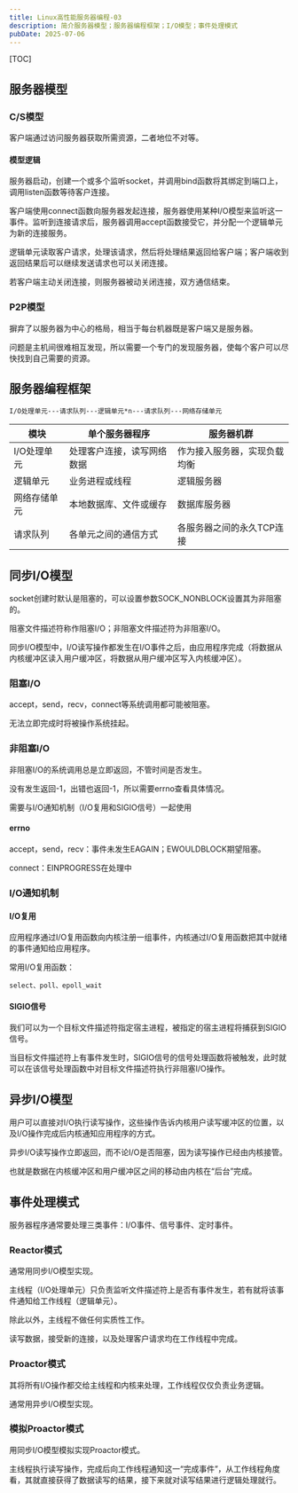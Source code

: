 ```yaml
---
title: Linux高性能服务器编程-03
description: 简介服务器模型；服务器编程框架；I/O模型；事件处理模式
pubDate: 2025-07-06
---
```


[TOC]

## 服务器模型

### C/S模型

客户端通过访问服务器获取所需资源，二者地位不对等。

#### 模型逻辑

服务器启动，创建一个或多个监听socket，并调用bind函数将其绑定到端口上，调用listen函数等待客户连接。

客户端使用connect函数向服务器发起连接，服务器使用某种I/O模型来监听这一事件。监听到连接请求后，服务器调用accept函数接受它，并分配一个逻辑单元为新的连接服务。

逻辑单元读取客户请求，处理该请求，然后将处理结果返回给客户端；客户端收到返回结果后可以继续发送请求也可以关闭连接。

若客户端主动关闭连接，则服务器被动关闭连接，双方通信结束。

### P2P模型

摒弃了以服务器为中心的格局，相当于每台机器既是客户端又是服务器。

问题是主机间很难相互发现，所以需要一个专门的发现服务器，使每个客户可以尽快找到自己需要的资源。

## 服务器编程框架

```
I/O处理单元---请求队列---逻辑单元*n---请求队列---网络存储单元
```

| 模块         | 单个服务器程序             | 服务器机群                   |
| ------------ | -------------------------- | ---------------------------- |
| I/O处理单元  | 处理客户连接，读写网络数据 | 作为接入服务器，实现负载均衡 |
| 逻辑单元     | 业务进程或线程             | 逻辑服务器                   |
| 网络存储单元 | 本地数据库、文件或缓存     | 数据库服务器                 |
| 请求队列     | 各单元之间的通信方式       | 各服务器之间的永久TCP连接    |

## 同步I/O模型

socket创建时默认是阻塞的，可以设置参数SOCK_NONBLOCK设置其为非阻塞的。

阻塞文件描述符称作阻塞I/O；非阻塞文件描述符为非阻塞I/O。

同步I/O模型中，I/O读写操作都发生在I/O事件之后，由应用程序完成（将数据从内核缓冲区读入用户缓冲区，将数据从用户缓冲区写入内核缓冲区）。

### 阻塞I/O

accept，send，recv，connect等系统调用都可能被阻塞。

无法立即完成时将被操作系统挂起。

### 非阻塞I/O

非阻塞I/O的系统调用总是立即返回，不管时间是否发生。

没有发生返回-1，出错也返回-1，所以需要errno查看具体情况。

需要与I/O通知机制（I/O复用和SIGIO信号）一起使用

#### errno

accept，send，recv：事件未发生EAGAIN；EWOULDBLOCK期望阻塞。

connect：EINPROGRESS在处理中

### I/O通知机制

#### I/O复用

应用程序通过I/O复用函数向内核注册一组事件，内核通过I/O复用函数把其中就绪的事件通知给应用程序。

常用I/O复用函数：

```
select、poll、epoll_wait
```

#### SIGIO信号

我们可以为一个目标文件描述符指定宿主进程，被指定的宿主进程将捕获到SIGIO信号。

当目标文件描述符上有事件发生时，SIGIO信号的信号处理函数将被触发，此时就可以在该信号处理函数中对目标文件描述符执行非阻塞I/O操作。

## 异步I/O模型

用户可以直接对I/O执行读写操作，这些操作告诉内核用户读写缓冲区的位置，以及I/O操作完成后内核通知应用程序的方式。

异步I/O读写操作立即返回，而不论I/O是否阻塞，因为读写操作已经由内核接管。

也就是数据在内核缓冲区和用户缓冲区之间的移动由内核在“后台”完成。

## 事件处理模式

服务器程序通常要处理三类事件：I/O事件、信号事件、定时事件。

### Reactor模式

通常用同步I/O模型实现。

主线程（I/O处理单元）只负责监听文件描述符上是否有事件发生，若有就将该事件通知给工作线程（逻辑单元）。

除此以外，主线程不做任何实质性工作。

读写数据，接受新的连接，以及处理客户请求均在工作线程中完成。

### Proactor模式

其将所有I/O操作都交给主线程和内核来处理，工作线程仅仅负责业务逻辑。

通常用异步I/O模型实现。

### 模拟Proactor模式

用同步I/O模型模拟实现Proactor模式。

主线程执行读写操作，完成后向工作线程通知这一“完成事件”，从工作线程角度看，其就直接获得了数据读写的结果，接下来就对读写结果进行逻辑处理就行。